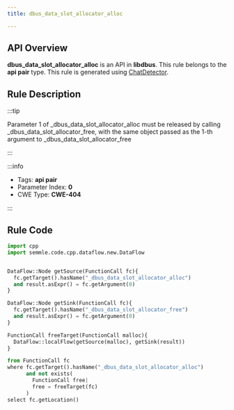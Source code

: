 ```yaml
---
title: dbus_data_slot_allocator_alloc

---
```



## API Overview
**dbus_data_slot_allocator_alloc** is an API in **libdbus**. This rule belongs to the **api pair** type. This rule is generated using [ChatDetector](../../tools/ChatDetector).
## Rule Description

:::tip

Parameter 1 of _dbus_data_slot_allocator_alloc must be released by calling _dbus_data_slot_allocator_free, with the same object passed as the 1-th argument to _dbus_data_slot_allocator_free

:::

:::info

- Tags: **api pair**
- Parameter Index: **0**
- CWE Type: **CWE-404**

:::

## Rule Code
```python
import cpp
import semmle.code.cpp.dataflow.new.DataFlow


DataFlow::Node getSource(FunctionCall fc){
  fc.getTarget().hasName("_dbus_data_slot_allocator_alloc")
  and result.asExpr() = fc.getArgument(0)
}

DataFlow::Node getSink(FunctionCall fc){
  fc.getTarget().hasName("_dbus_data_slot_allocator_free")
  and result.asExpr() = fc.getArgument(0)
}

FunctionCall freeTarget(FunctionCall malloc){
  DataFlow::localFlow(getSource(malloc), getSink(result))
}

from FunctionCall fc
where fc.getTarget().hasName("_dbus_data_slot_allocator_alloc")
      and not exists(
        FunctionCall free| 
        free = freeTarget(fc)
      )
select fc.getLocation()
```